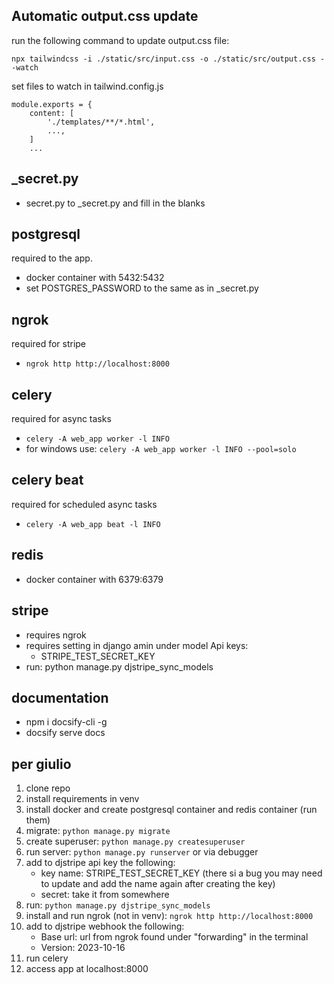 ## Automatic output.css update
run the following command to update output.css file:

```
npx tailwindcss -i ./static/src/input.css -o ./static/src/output.css --watch
```
set files to watch in tailwind.config.js
```
module.exports = {
    content: [
        './templates/**/*.html',
        ...,
    ]
    ...
```

## _secret.py
 - secret.py to _secret.py and fill in the blanks

## postgresql
required to the app.
 - docker container with 5432:5432
 - set POSTGRES_PASSWORD to the same as in _secret.py


## ngrok
required for stripe
 - ```ngrok http http://localhost:8000```

## celery
required for async tasks
 - ```celery -A web_app worker -l INFO```
 - for windows use: ```celery -A web_app worker -l INFO --pool=solo```

## celery beat
required for scheduled async tasks
 - ```celery -A web_app beat -l INFO```

## redis
 - docker container with 6379:6379



## stripe
 - requires ngrok
 - requires setting in django amin under model Api keys:
    - STRIPE_TEST_SECRET_KEY
 - run: python manage.py djstripe_sync_models

## documentation
 - npm i docsify-cli -g
 - docsify serve docs

## per giulio
1. clone repo
2. install requirements in venv
3. install docker and create postgresql container and redis container (run them)
3. migrate: ```python manage.py migrate```
4. create superuser: ```python manage.py createsuperuser```
5. run server: ```python manage.py runserver``` or via debugger
1. add to djstripe api key the following:
    - key name: STRIPE_TEST_SECRET_KEY (there si a bug you may need to update and add the name again after creating the key)
    - secret: take it from somewhere
1. run: ```python manage.py djstripe_sync_models```
1. install and run ngrok (not in venv): ```ngrok http http://localhost:8000```
1. add to djstripe webhook the following:
    - Base url: url from ngrok found under "forwarding" in the terminal 
    - Version: 2023-10-16
1. run celery
1. access app at localhost:8000


